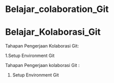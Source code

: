 
# Belajar_colaboration_Git

# Belajar_Kolaborasi_Git

Tahapan Pengerjaan Kolaborasi Git:

1.Setup Environment Git

Tahapan Pengerjaan kolaborasi Git :
1. Setup Environment Git


